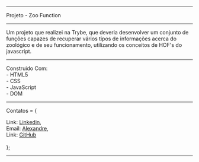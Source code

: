 <hr>
Projeto - Zoo Function
<hr>
Um projeto que realizei na Trybe, que deveria desenvolver um conjunto de funções capazes de recuperar vários tipos de informações acerca do zoológico e de seu funcionamento, utilizando os conceitos de HOF's do javascript.

<hr>
Construido Com:<br>
- HTML5<br>
- CSS<br>
- JavaScript<br>
- DOM<br>
<hr>

Contatos = {
    <div>
      Link: <a href="https://www.linkedin.com/in/alexandre-evangelista-souza-lima/" target="_blanck">Linkedin</a>,
    </div>
    <div>
      Email: <a href="https://mail.google.com/mail/u/0/?tab=rm&ogbl#inbox" target="_blanck">Alexandre</a>,
    </div>
    <div>
      Link: <a href="" target="_blanck">GitHub</a>
    </div>
    <br>
};
<hr>
